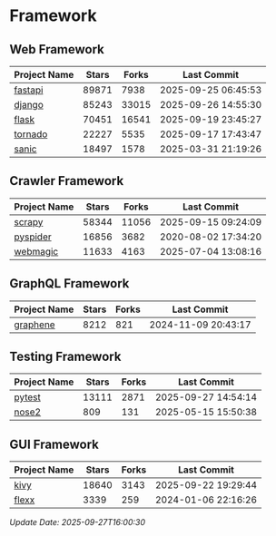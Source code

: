# Framework

## Web Framework
| Project Name | Stars | Forks | Last Commit |
| ------------ | ----- | ----- | ----------- |
| [fastapi](https://github.com/fastapi/fastapi) | 89871 | 7938 | 2025-09-25 06:45:53 |
| [django](https://github.com/django/django) | 85243 | 33015 | 2025-09-26 14:55:30 |
| [flask](https://github.com/pallets/flask) | 70451 | 16541 | 2025-09-19 23:45:27 |
| [tornado](https://github.com/tornadoweb/tornado) | 22227 | 5535 | 2025-09-17 17:43:47 |
| [sanic](https://github.com/sanic-org/sanic) | 18497 | 1578 | 2025-03-31 21:19:26 |

## Crawler Framework
| Project Name | Stars | Forks | Last Commit |
| ------------ | ----- | ----- | ----------- |
| [scrapy](https://github.com/scrapy/scrapy) | 58344 | 11056 | 2025-09-15 09:24:09 |
| [pyspider](https://github.com/binux/pyspider) | 16856 | 3682 | 2020-08-02 17:34:20 |
| [webmagic](https://github.com/code4craft/webmagic) | 11633 | 4163 | 2025-07-04 13:08:16 |

## GraphQL Framework
| Project Name | Stars | Forks | Last Commit |
| ------------ | ----- | ----- | ----------- |
| [graphene](https://github.com/graphql-python/graphene) | 8212 | 821 | 2024-11-09 20:43:17 |

## Testing Framework
| Project Name | Stars | Forks | Last Commit |
| ------------ | ----- | ----- | ----------- |
| [pytest](https://github.com/pytest-dev/pytest) | 13111 | 2871 | 2025-09-27 14:54:14 |
| [nose2](https://github.com/nose-devs/nose2) | 809 | 131 | 2025-05-15 15:50:38 |

## GUI Framework
| Project Name | Stars | Forks | Last Commit |
| ------------ | ----- | ----- | ----------- |
| [kivy](https://github.com/kivy/kivy) | 18640 | 3143 | 2025-09-22 19:29:44 |
| [flexx](https://github.com/flexxui/flexx) | 3339 | 259 | 2024-01-06 22:16:26 |

*Update Date: 2025-09-27T16:00:30*